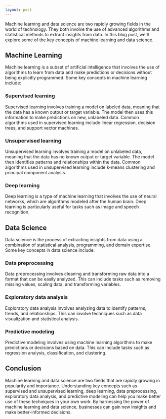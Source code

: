 ```yaml
---
layout: post
---
```

Machine learning and data science are two rapidly growing fields in the world of technology. They both involve the use of advanced algorithms and statistical methods to extract insights from data. In this blog post, we'll explore some of the key concepts of machine learning and data science.

## Machine Learning

Machine learning is a subset of artificial intelligence that involves the use of algorithms to learn from data and make predictions or decisions without being explicitly programmed. Some key concepts in machine learning include:

### Supervised learning

Supervised learning involves training a model on labeled data, meaning that the data has a known output or target variable. The model then uses this information to make predictions on new, unlabeled data. Common algorithms used in supervised learning include linear regression, decision trees, and support vector machines.

### Unsupervised learning

Unsupervised learning involves training a model on unlabeled data, meaning that the data has no known output or target variable. The model then identifies patterns and relationships within the data. Common algorithms used in unsupervised learning include k-means clustering and principal component analysis.

### Deep learning

Deep learning is a type of machine learning that involves the use of neural networks, which are algorithms modeled after the human brain. Deep learning is particularly useful for tasks such as image and speech recognition.

## Data Science

Data science is the process of extracting insights from data using a combination of statistical analysis, programming, and domain expertise. Some key concepts in data science include:

### Data preprocessing

Data preprocessing involves cleaning and transforming raw data into a format that can be easily analyzed. This can include tasks such as removing missing values, scaling data, and transforming variables.

### Exploratory data analysis

Exploratory data analysis involves analyzing data to identify patterns, trends, and relationships. This can involve techniques such as data visualization and statistical analysis.

### Predictive modeling

Predictive modeling involves using machine learning algorithms to make predictions or decisions based on data. This can include tasks such as regression analysis, classification, and clustering.

## Conclusion

Machine learning and data science are two fields that are rapidly growing in popularity and importance. Understanding key concepts such as supervised and unsupervised learning, deep learning, data preprocessing, exploratory data analysis, and predictive modeling can help you make better use of these techniques in your own work. By harnessing the power of machine learning and data science, businesses can gain new insights and make better-informed decisions.